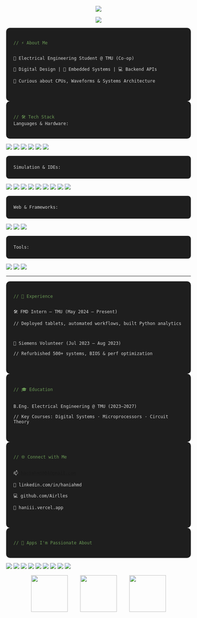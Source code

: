 <!-- DYNAMIC TOP LINE -->
<p align="center">
  <img src="https://readme-typing-svg.demolab.com/?lines=Hey%2C%20I'm%20Hani%20Ahmed!;Digital%20Systems%20Engineer%20in%20Training;Always%20Learning%20%26%20Building!&font=Fira%20Code&center=true&width=550&height=50">
</p>


<!-- PROFILE SUMMARY -->
<p align="center">
  <img src="https://github-profile-summary-cards.vercel.app/api/cards/profile-details?username=Airlles&theme=radical" />
</p>

<!-- ABOUT ME -->
<div style="background-color:#1e1e1e; color:#d4d4d4; padding:20px; border-radius:10px; font-family:'Fira Code', monospace; font-size:14px;">
<pre><code><span style="color:#6A9955;">// ⚡ About Me</span>

🔬 Electrical Engineering Student @ TMU (Co-op)  
🔧 Digital Design | 🧪 Embedded Systems | 💻 Backend APIs  
🎯 Curious about CPUs, Waveforms & Systems Architecture
</code></pre>
</div>

<!-- Code editor look -->
<div style="background-color:#1e1e1e; color:#d4d4d4; padding:20px; border-radius:10px; font-family:'Fira Code', monospace; font-size:14px;">
<pre><code><span style="color:#6A9955;">// 🛠️ Tech Stack</span>
Languages &amp; Hardware:</code></pre>
</div>

<p>
  <img src="https://img.shields.io/badge/SystemVerilog-000000?style=for-the-badge"/>
  <img src="https://img.shields.io/badge/VHDL-453C5C?style=for-the-badge"/>
  <img src="https://img.shields.io/badge/C-00599C?style=for-the-badge&logo=c&logoColor=white"/>
  <img src="https://img.shields.io/badge/C++-004482?style=for-the-badge&logo=c%2B%2B&logoColor=white"/>
  <img src="https://img.shields.io/badge/Python-3670A0?style=for-the-badge&logo=python&logoColor=ffdd54"/>
  <img src="https://img.shields.io/badge/Java-ED8B00?style=for-the-badge&logo=java&logoColor=white"/>
</p>

<div style="background-color:#1e1e1e; color:#d4d4d4; padding:10px 20px; border-radius:8px; font-family:'Fira Code', monospace; font-size:14px; margin-top:10px;">
<pre><code>Simulation &amp; IDEs:</code></pre>
</div>

<p>
  <img src="https://img.shields.io/badge/ModelSim-003B6F?style=for-the-badge"/>
  <img src="https://img.shields.io/badge/Quartus-007ACC?style=for-the-badge"/>
  <img src="https://img.shields.io/badge/VS%20Code-007ACC?style=for-the-badge&logo=visual-studio-code&logoColor=white"/>
  <img src="https://img.shields.io/badge/Eclipse-2C2255?style=for-the-badge&logo=eclipse-ide&logoColor=white"/>
  <img src="https://img.shields.io/badge/Processing-006699?style=for-the-badge"/>
  <img src="https://img.shields.io/badge/LTSpice-A51417?style=for-the-badge"/>
  <img src="https://img.shields.io/badge/Matlab-0076A8?style=for-the-badge&logo=mathworks&logoColor=white"/>
  <img src="https://img.shields.io/badge/Vernier-808080?style=for-the-badge"/>
  <img src="https://img.shields.io/badge/Unity-000000?style=for-the-badge&logo=unity&logoColor=white"/>
</p>

<div style="background-color:#1e1e1e; color:#d4d4d4; padding:10px 20px; border-radius:8px; font-family:'Fira Code', monospace; font-size:14px; margin-top:10px;">
<pre><code>Web &amp; Frameworks:</code></pre>
</div>

<p>
  <img src="https://img.shields.io/badge/React-20232A?style=for-the-badge&logo=react&logoColor=61DAFB"/>
  <img src="https://img.shields.io/badge/Vite-646CFF?style=for-the-badge&logo=vite&logoColor=white"/>
  <img src="https://img.shields.io/badge/Node.js-339933?style=for-the-badge&logo=nodedotjs&logoColor=white"/>
</p>

<div style="background-color:#1e1e1e; color:#d4d4d4; padding:10px 20px; border-radius:8px; font-family:'Fira Code', monospace; font-size:14px; margin-top:10px;">
<pre><code>Tools:</code></pre>
</div>

<p>
  <img src="https://img.shields.io/badge/Git-F05032?style=for-the-badge&logo=git&logoColor=white"/>
  <img src="https://img.shields.io/badge/Linux-FCC624?style=for-the-badge&logo=linux&logoColor=black"/>
  <img src="https://img.shields.io/badge/GitHub%20Actions-2088FF?style=for-the-badge&logo=github-actions&logoColor=white"/>
</p>

---


<!-- EXPERIENCE -->
<div style="background-color:#1e1e1e; color:#d4d4d4; padding:20px; border-radius:10px; font-family:'Fira Code', monospace; font-size:14px;">
<pre><code><span style="color:#6A9955;">// 💼 Experience</span>

🛠️ FMD Intern – TMU (May 2024 – Present)  
// Deployed tablets, automated workflows, built Python analytics

🔧 Siemens Volunteer (Jul 2023 – Aug 2023)  
// Refurbished 500+ systems, BIOS & perf optimization
</code></pre>
</div>

<!-- EDUCATION -->
<div style="background-color:#1e1e1e; color:#d4d4d4; padding:20px; border-radius:10px; font-family:'Fira Code', monospace; font-size:14px;">
<pre><code><span style="color:#6A9955;">// 🎓 Education</span>

B.Eng. Electrical Engineering @ TMU (2023–2027)  
// Key Courses: Digital Systems · Microprocessors · Circuit Theory
</code></pre>
</div>

<!-- CONTACT -->
<div style="background-color:#1e1e1e; color:#d4d4d4; padding:20px; border-radius:10px; font-family:'Fira Code', monospace; font-size:14px;">
<pre><code><span style="color:#6A9955;">// 🌐 Connect with Me</span>

📫 haniahmd004@gmail.com  
🔗 linkedin.com/in/haniahmd  
💻 github.com/Airlles  
🧠 haniii.vercel.app
</code></pre>
</div>

<!-- Passionate Apps Section -->
<div style="background-color:#1e1e1e; color:#d4d4d4; padding:20px; border-radius:10px; font-family:'Fira Code', monospace; font-size:14px;">
<pre><code><span style="color:#6A9955;">// 💖 Apps I'm Passionate About</span></code></pre>
</div>

<p>
  <img src="https://img.shields.io/badge/YouTube-FF0000?style=for-the-badge&logo=youtube&logoColor=white"/>
  <img src="https://img.shields.io/badge/Webtoon-00D564?style=for-the-badge&logo=webtoon&logoColor=white"/>
  <img src="https://img.shields.io/badge/Pinterest-BD081C?style=for-the-badge&logo=pinterest&logoColor=white"/>
  <img src="https://img.shields.io/badge/Spotify-1DB954?style=for-the-badge&logo=spotify&logoColor=white"/>
  <img src="https://img.shields.io/badge/Canva-00C4CC?style=for-the-badge&logo=canva&logoColor=white"/>
  <img src="https://img.shields.io/badge/Notion-000000?style=for-the-badge&logo=notion&logoColor=white"/>
  <img src="https://img.shields.io/badge/Figma-F24E1E?style=for-the-badge&logo=figma&logoColor=white"/>
  <img src="https://img.shields.io/badge/Crunchyroll-F47521?style=for-the-badge&logo=crunchyroll&logoColor=white"/>
<img src="https://img.shields.io/badge/Instagram-E4405F?style=for-the-badge&logo=instagram&logoColor=white"/>

</p>


<!-- FINAL GIFS -->
<p align="center">
  <img src="https://media.giphy.com/media/SWoSkN6DxTszqIKEqv/giphy.gif" width="100" style="margin: 0 15px;"/>
  <img src="https://media.giphy.com/media/qgQUggAC3Pfv687qPC/giphy.gif" width="100" style="margin: 0 15px;"/>
  <img src="https://media.giphy.com/media/jRf5fsn8G6YaogAWxn/giphy.gif" width="100" style="margin: 0 15px;"/>
</p>
